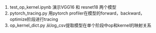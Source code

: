 1. test_op_kernel.ipynb 演示VGG16 和 resnet18 两个模型
2. pytorch_tracing.py  用pytorch profiler在模型的forward，backward，optimize阶段进行tracing
3. op_kernel_dict.py 从log_csv提取模型在单个阶段中op和kernel的映射关系
